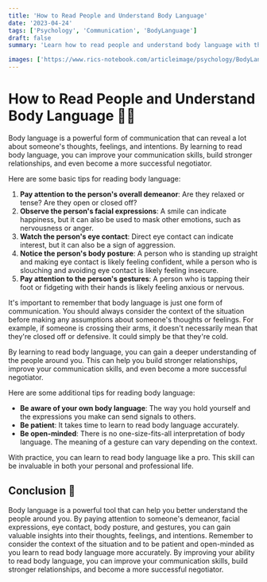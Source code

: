 ```yaml
---
title: 'How to Read People and Understand Body Language'
date: '2023-04-24'
tags: ['Psychology', 'Communication', 'BodyLanguage']
draft: false
summary: 'Learn how to read people and understand body language with these tips and tricks. Improve your communication skills, build stronger relationships, and become a more successful negotiator. 💬💪'

images: ['https://www.rics-notebook.com/articleimage/psychology/BodyLanguage.png']
---
```


# How to Read People and Understand Body Language 💬💪

Body language is a powerful form of communication that can reveal a lot about
someone's thoughts, feelings, and intentions. By learning to read body language,
you can improve your communication skills, build stronger relationships, and
even become a more successful negotiator.

Here are some basic tips for reading body language:

1. **Pay attention to the person's overall demeanor**: Are they relaxed or
   tense? Are they open or closed off?
2. **Observe the person's facial expressions**: A smile can indicate happiness,
   but it can also be used to mask other emotions, such as nervousness or anger.
3. **Watch the person's eye contact**: Direct eye contact can indicate interest,
   but it can also be a sign of aggression.
4. **Notice the person's body posture**: A person who is standing up straight
   and making eye contact is likely feeling confident, while a person who is
   slouching and avoiding eye contact is likely feeling insecure.
5. **Pay attention to the person's gestures**: A person who is tapping their
   foot or fidgeting with their hands is likely feeling anxious or nervous.

It's important to remember that body language is just one form of communication.
You should always consider the context of the situation before making any
assumptions about someone's thoughts or feelings. For example, if someone is
crossing their arms, it doesn't necessarily mean that they're closed off or
defensive. It could simply be that they're cold.

By learning to read body language, you can gain a deeper understanding of the
people around you. This can help you build stronger relationships, improve your
communication skills, and even become a more successful negotiator.

Here are some additional tips for reading body language:

- **Be aware of your own body language**: The way you hold yourself and the
  expressions you make can send signals to others.
- **Be patient**: It takes time to learn to read body language accurately.
- **Be open-minded**: There is no one-size-fits-all interpretation of body
  language. The meaning of a gesture can vary depending on the context.

With practice, you can learn to read body language like a pro. This skill can be
invaluable in both your personal and professional life.

## Conclusion 🎉

Body language is a powerful tool that can help you better understand the people
around you. By paying attention to someone's demeanor, facial expressions, eye
contact, body posture, and gestures, you can gain valuable insights into their
thoughts, feelings, and intentions. Remember to consider the context of the
situation and to be patient and open-minded as you learn to read body language
more accurately. By improving your ability to read body language, you can
improve your communication skills, build stronger relationships, and become a
more successful negotiator.
